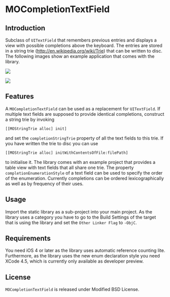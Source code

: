 MOCompletionTextField
=====================


Introduction
------------

Subclass of `UITextField` that remembers previous entries and displays
a view with possible completions above the keyboard. The entries are
stored in a string trie (http://en.wikipedia.org/wiki/Trie) that can
be written to disc. The following images show an example application
that comes with the library.

![](https://github.com/plancalculus/MOCompletionTextField/raw/master/Screenshots/MOCompletionTextFieldExample1.png)
 
![](https://github.com/plancalculus/MOCompletionTextField/raw/master/Screenshots/MOCompletionTextFieldExample2.png)


Features
--------

A `MOCompletionTextField` can be used as a replacement for
`UITextField`. If multiple text fields are supposed to provide
identical completions, construct a string trie by invoking

    [[MOStringTrie alloc] init] 

and set the `completionStringTrie` property of all the text fields to
this trie. If you have written the trie to disc you can use

    [[MOStringTrie alloc] initWithContentsOfFile:filePath]

to initialise it. The library comes with an example project that
provides a table view with text fields that all share one trie. The
property `completionEnumerationStyle` of a text field can be used to
specify the order of the enumeration. Currently completions can be
ordered lexicographically as well as by frequency of their uses.


Usage
-----

Import the static library as a sub-project into your main project. As
the library uses a category you have to go to the Build Settings of
the target that is using the library and set the `Other Linker Flag`
to `-ObjC`.


Requirements
------------

You need iOS 4 or later as the library uses automatic reference
counting lite. Furthermore, as the library uses the new enum
declaration style you need XCode 4.5, which is currently only
available as developer preview.


License
-------

`MOCompletionTextField` is released under Modified BSD License.
